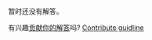 
暂时还没有解答。

有兴趣[贡献你的解答](https://github.com/BFEdev/BFE.dev-solutions/blob/main/typescript/Parameters_zh.md)吗? [Contribute guidline](https://github.com/BFEdev/BFE.dev-solutions#how-to-contribute)

